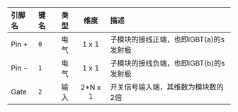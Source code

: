 <!--
DO NOT EDIT THIS FILE DIRECTLY.
This file is generated by tools/comp-docs.js.
All changes will be overwritten by regeneration.
-->

<slot class="model-pins">

| 引脚名 | 键名 | 类型 | 维度 | 描述 |
|:------ |:---- |:----:|:----:|:---- |
| Pin \+ | `0` | 电气 | 1 x 1 | 子模块的接线正端，也即IGBT(a)的s发射极 |
| Pin \- | `1` | 电气 | 1 x 1 | 子模块的接线负端，也即IGBT(b)的s发射极 |
| Gate | `2` | 输入 | 2*N x 1 | 开关信号输入端，其维数为模块数的2倍 |

</slot>

